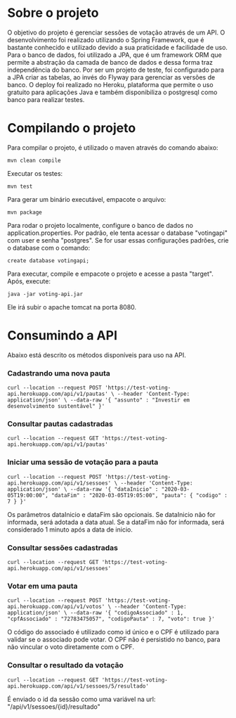 # Sobre o projeto

O objetivo do projeto é gerenciar sessões de votação através de um API. O desenvolvimento foi realizado utilizando o Spring Framework, que é bastante conhecido e utilizado devido a sua praticidade e facilidade de uso. Para o banco de dados, foi utilizado a JPA, que é um framework ORM que permite a abstração da camada de banco de dados e dessa forma traz independência do banco. Por ser um projeto de teste, foi configurado para a JPA criar as tabelas, ao invés do Flyway para gerenciar as versões de banco. O deploy foi realizado no Heroku, plataforma que permite o uso gratuito para aplicações Java e também disponibiliza o postgresql como banco para realizar testes.

# Compilando o projeto

Para compilar o projeto,  é utilizado o maven através do comando abaixo:

`mvn clean compile`

Executar os testes:

`mvn test`

Para gerar um binário executável, empacote o arquivo:

`mvn package`

Para rodar o projeto localmente, configure o banco de dados no application.properties. Por padrão, ele tenta acessar o database "votingapi" com user e senha "postgres". Se for usar essas configurações padrões, crie o database com o comando:

`create database votingapi;`

Para executar, compile e empacote o projeto e acesse a pasta "target". Após, execute:

`java -jar voting-api.jar`

Ele irá subir o apache tomcat na porta 8080.

# Consumindo a API

Abaixo está descrito os métodos disponíveis para uso na API.

### Cadastrando uma nova pauta

`curl --location --request POST 'https://test-voting-api.herokuapp.com/api/v1/pautas' \
--header 'Content-Type: application/json' \
--data-raw '{
	"assunto" : "Investir em desenvolvimento sustentável"
}'`

### Consultar pautas cadastradas

`curl --location --request GET 'https://test-voting-api.herokuapp.com/api/v1/pautas'`

### Iniciar uma sessão de votação para a pauta

`curl --location --request POST 'https://test-voting-api.herokuapp.com/api/v1/sessoes' \
--header 'Content-Type: application/json' \
--data-raw '{
	"dataInicio" : "2020-03-05T19:00:00",
	"dataFim" : "2020-03-05T19:05:00",
	"pauta": {
		"codigo" : 7
	}
}'`

Os parâmetros dataInicio e dataFim são opcionais. Se dataInicio não for informada, será adotada a data atual. Se a dataFim não for informada, será considerado 1 minuto após a data de inicio.

### Consultar sessões cadastradas

`curl --location --request GET 'https://test-voting-api.herokuapp.com/api/v1/sessoes'`

### Votar em uma pauta

`curl --location --request POST 'https://test-voting-api.herokuapp.com/api/v1/votos' \
--header 'Content-Type: application/json' \
--data-raw '{
	"codigoAssociado" : 1,
	"cpfAssociado" : "72783475057",
	"codigoPauta" : 7,
	"voto": true
}'`

O código do associado é utilizado como id único e o CPF é utilizado para validar se o associado pode votar. O CPF não é persistido no banco, para não vincular o voto diretamente com o CPF.

### Consultar o resultado da votação

`curl --location --request GET 'https://test-voting-api.herokuapp.com/api/v1/sessoes/5/resultado'`

É enviado o id da sessão como uma variável na url: "/api/v1/sessoes/{id}/resultado"

